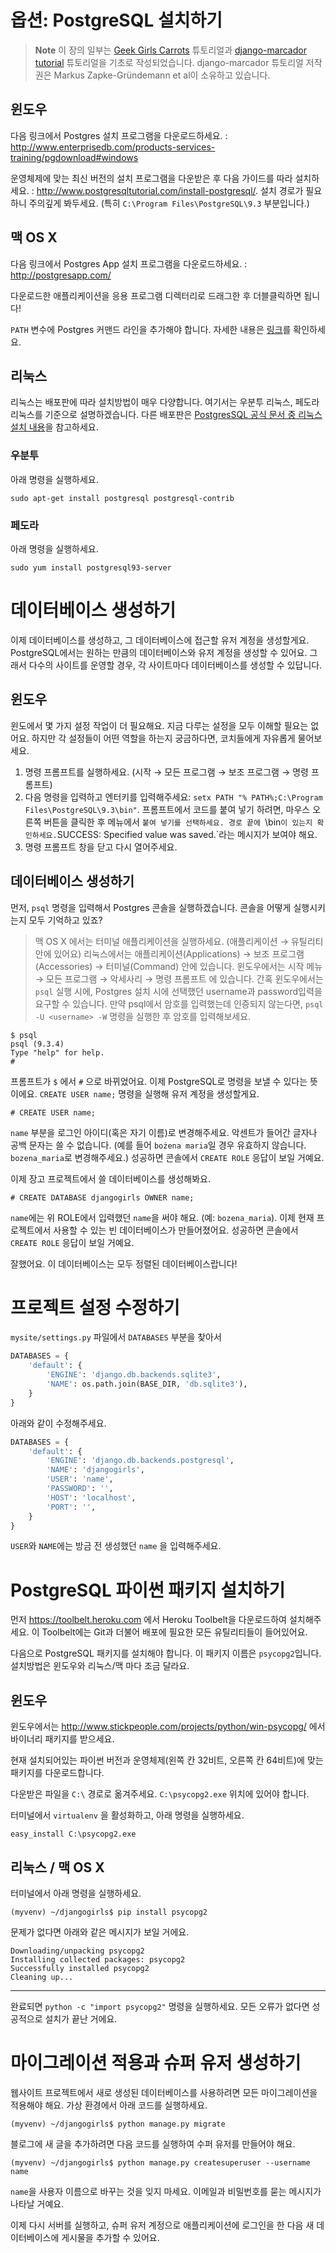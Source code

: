 # 옵션: PostgreSQL 설치하기

> **Note** 이 장의 일부는 [Geek Girls Carrots](http://django.carrots.pl/) 튜토리얼과 [django-marcador
  tutorial](http://django-marcador.keimlink.de/) 튜토리얼을 기초로 작성되었습니다. django-marcador 튜토리얼 저작권은 Markus Zapke-Gründemann et al이 소유하고 있습니다. 

## 윈도우

다음 링크에서 Postgres 설치 프로그램을 다운로드하세요. : http://www.enterprisedb.com/products-services-training/pgdownload#windows

운영체제에 맞는 최신 버전의 설치 프로그램을 다운받은 후 다음 가이드를 따라 설치하세요. : http://www.postgresqltutorial.com/install-postgresql/. 설치 경로가 필요하니 주의깊게 봐두세요. (특히 `C:\Program Files\PostgreSQL\9.3` 부분입니다.)

## 맥 OS X

다음 링크에서 Postgres App 설치 프로그램을 다운로드하세요. : http://postgresapp.com/ 

다운로드한 애플리케이션을 응용 프로그램 디렉터리로 드래그한 후 더블클릭하면 됩니다! 

`PATH` 변수에 Postgres 커맨드 라인을 추가해야 합니다. 자세한 내용은 [링크](http://postgresapp.com/documentation/cli-tools.html)를 확인하세요.

## 리눅스

리눅스는 배포판에 따라 설치방법이 매우 다양합니다. 여기서는 우분투 리눅스, 페도라 리눅스를 기준으로 설명하겠습니다. 다른 배포판은 [PostgresSQL 공식 문서 중 리눅스 설치 내용](https://wiki.postgresql.org/wiki/Detailed_installation_guides#General_Linux)을 참고하세요.
                                                  
### 우분투

아래 명령을 실행하세요.

    sudo apt-get install postgresql postgresql-contrib

### 페도라

아래 명령을 실행하세요.

    sudo yum install postgresql93-server

# 데이터베이스 생성하기

이제 데이터베이스를 생성하고, 그 데이터베이스에 접근할 유저 계정을 생성할게요. PostgreSQL에서는 원하는 만큼의 데이터베이스와 유저 계정을 생성할 수 있어요. 그래서 다수의 사이트를 운영할 경우, 각 사이트마다 데이터베이스를 생성할 수 있답니다.

## 윈도우

윈도에서 몇 가지 설정 작업이 더 필요해요. 지금 다루는 설정을 모두 이해할 필요는 없어요. 하지만 각 설정들이 어떤 역할을 하는지 궁금하다면, 코치들에게 자유롭게 물어보세요. 

1. 명령 프롬프트를 실행하세요. (시작 → 모든 프로그램 → 보조 프로그램 → 명령 프롬프트) 
2. 다음 명령을 입력하고 엔터키를 입력해주세요: `setx PATH "% PATH%;C:\Program Files\PostgreSQL\9.3\bin"`. 프롬프트에서 코드를 붙여 넣기 하려면, 마우스 오른쪽 버튼을 클릭한 후 메뉴에서 `붙여 넣기를 선택하세요. 경로 끝에 `\bin` 이 있는지 확인하세요. `SUCCESS: Specified value was saved.`라는 메시지가 보여야 해요. 
3. 명령 프롬프트 창을 닫고 다시 열어주세요.


## 데이터베이스 생성하기

먼저, `psql` 명령을 입력해서 Postgres 콘솔을 실행하겠습니다. 콘솔을 어떻게 실행시키는지 모두 기억하고 있죠?

>맥 OS X 에서는 터미널 애플리케이션을 실행하세요. (애플리케이션 → 유틸리티 안에 있어요) 리눅스에서는 애플리케이션(Applications) → 보조 프로그램(Accessories) → 터미널(Command) 안에 있습니다. 윈도우에서는 시작 메뉴 → 모든 프로그램 → 악세사리 → 명령 프롬프트 에 있습니다. 간혹 윈도우에서는 `psql` 실행 시에, Postgres 설치 시에 선택했던 username과 password입력을 요구할 수 있습니다. 만약 psql에서 암호를 입력했는데 인증되지 않는다면, `psql -U <username> -W` 명령을 실행한 후 암호를 입력해보세요.

    $ psql
    psql (9.3.4)
    Type "help" for help.
    #

프롬프트가 `$` 에서 `#` 으로 바뀌었어요. 이제 PostgreSQL로 명령을 보낼 수 있다는 뜻이에요. `CREATE USER name;` 명령을 실행해 유저 계정을 생성할게요.

    # CREATE USER name;

`name` 부분을 로그인 아이디(혹은 자기 이름)로 변경해주세요. 악센트가 들어간 글자나 공백 문자는 쓸 수 없습니다. (예를 들어 `bożena maria`일 경우 유효하지 않습니다. `bozena_maria`로 변경해주세요.) 성공하면 콘솔에서 `CREATE ROLE` 응답이 보일 거예요.

이제 장고 프로젝트에서 쓸 데이터베이스를 생성해봐요.

    # CREATE DATABASE djangogirls OWNER name;

`name`에는 위 ROLE에서 입력했던 `name`을 써야 해요. (예: `bozena_maria`). 이제 현재 프로젝트에서 사용할 수 있는 빈 데이터베이스가 만들어졌어요. 성공하면 콘솔에서 `CREATE ROLE` 응답이 보일 거예요.

잘했어요. 이 데이터베이스는 모두 정렬된 데이터베이스랍니다!

# 프로젝트 설정 수정하기

`mysite/settings.py` 파일에서 `DATABASES` 부분을 찾아서

```python
DATABASES = {
    'default': {
        'ENGINE': 'django.db.backends.sqlite3',
        'NAME': os.path.join(BASE_DIR, 'db.sqlite3'),
    }
}
```

아래와 같이 수정해주세요.

```python
DATABASES = {
    'default': {
        'ENGINE': 'django.db.backends.postgresql',
        'NAME': 'djangogirls',
        'USER': 'name',
        'PASSWORD': '',
        'HOST': 'localhost',
        'PORT': '',
    }
}
```

`USER`와 `NAME`에는 방금 전 생성했던 `name` 을 입력해주세요.


# PostgreSQL 파이썬 패키지 설치하기

먼저 https://toolbelt.heroku.com 에서 Heroku Toolbelt을 다운로드하여 설치해주세요. 이 Toolbelt에는 Git과 더불어 배포에 필요한 모든 유틸리티들이 들어있어요. 

다음으로 PostgreSQL 패키지를 설치해야 합니다. 이 패키지 이름은 `psycopg2`입니다. 설치방법은 윈도우와 리눅스/맥 마다 조금 달라요.



## 윈도우

윈도우에서는 http://www.stickpeople.com/projects/python/win-psycopg/ 에서 바이너리 패키지를 받으세요.

현재 설치되어있는 파이썬 버전과 운영체제(왼쪽 칸 32비트, 오른쪽 칸 64비트)에 맞는 패키지를 다운로드합니다.

다운받은 파일을 `C:\` 경로로 옮겨주세요. `C:\psycopg2.exe` 위치에 있어야 합니다.

터미널에서 `virtualenv` 을 활성화하고, 아래 명령을 실행하세요.

    easy_install C:\psycopg2.exe

## 리눅스 / 맥 OS X

터미널에서 아래 명령을 실행하세요.


    (myvenv) ~/djangogirls$ pip install psycopg2

문제가 없다면 아래와 같은 메시지가 보일 거에요.

    Downloading/unpacking psycopg2
    Installing collected packages: psycopg2
    Successfully installed psycopg2
    Cleaning up...

---

완료되면 `python -c "import psycopg2"` 명령을 실행하세요. 모든 오류가 없다면 성공적으로 설치가 끝난 거에요.

# 마이그레이션 적용과 슈퍼 유저 생성하기

웹사이트 프로젝트에서 새로 생성된 데이터베이스를 사용하려면 모든 마이그레이션을 적용해야 해요. 가상 환경에서 아래 코드를 실행하세요.

    (myvenv) ~/djangogirls$ python manage.py migrate

블로그에 새 글을 추가하려면 다음 코드를 실행하여 수퍼 유저를 만들어야 해요.

    (myvenv) ~/djangogirls$ python manage.py createsuperuser --username name 
    
`name`을 사용자 이름으로 바꾸는 것을 잊지 마세요. 이메일과 비밀번호를 묻는 메시지가 나타날 거예요. 

이제 다시 서버를 실행하고, 슈퍼 유저 계정으로 애플리케이션에 로그인을 한 다음 새 데이터베이스에 게시물을 추가할 수 있어요.